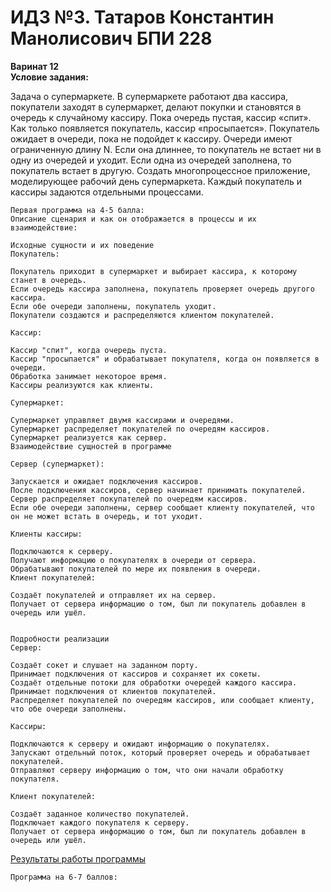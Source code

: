 # ИДЗ №3. Татаров Константин Манолисович БПИ 228
**Варинат 12\
Условие задания:**

Задача о супермаркете. В супермаркете работают два кассира,
покупатели заходят в супермаркет, делают покупки и становятся в очередь к случайному кассиру. Пока очередь пустая, кассир «спит». Как только появляется покупатель, кассир «просыпается».
Покупатель ожидает в очереди, пока не подойдет к кассиру. Очереди имеют ограниченную длину N. Если она длиннее, то покупатель
не встает ни в одну из очередей и уходит. Если одна из очередей
заполнена, то покупатель встает в другую.
Создать многопроцессное приложение, моделирующее рабочий день супермаркета.
Каждый покупатель и кассиры задаются отдельными процессами.


```
Первая программа на 4-5 балла:
Описание сценария и как он отображается в процессы и их взаимодействие:

Исходные сущности и их поведение
Покупатель:

Покупатель приходит в супермаркет и выбирает кассира, к которому станет в очередь.
Если очередь кассира заполнена, покупатель проверяет очередь другого кассира.
Если обе очереди заполнены, покупатель уходит.
Покупатели создаются и распределяются клиентом покупателей.

Кассир:

Кассир "спит", когда очередь пуста.
Кассир "просыпается" и обрабатывает покупателя, когда он появляется в очереди.
Обработка занимает некоторое время.
Кассиры реализуются как клиенты.

Супермаркет:

Супермаркет управляет двумя кассирами и очередями.
Супермаркет распределяет покупателей по очередям кассиров.
Супермаркет реализуется как сервер.
Взаимодействие сущностей в программе

Сервер (супермаркет):

Запускается и ожидает подключения кассиров.
После подключения кассиров, сервер начинает принимать покупателей.
Сервер распределяет покупателей по очередям кассиров.
Если обе очереди заполнены, сервер сообщает клиенту покупателей, что он не может встать в очередь, и тот уходит.

Клиенты кассиры:

Подключаются к серверу.
Получают информацию о покупателях в очереди от сервера.
Обрабатывают покупателей по мере их появления в очереди.
Клиент покупателей:

Создаёт покупателей и отправляет их на сервер.
Получает от сервера информацию о том, был ли покупатель добавлен в очередь или ушёл.


Подробности реализации
Сервер:

Создаёт сокет и слушает на заданном порту.
Принимает подключения от кассиров и сохраняет их сокеты.
Создаёт отдельные потоки для обработки очередей каждого кассира.
Принимает подключения от клиентов покупателей.
Распределяет покупателей по очередям кассиров, или сообщает клиенту, что обе очереди заполнены.

Кассиры:

Подключаются к серверу и ожидают информацию о покупателях.
Запускают отдельный поток, который проверяет очередь и обрабатывает покупателей.
Отправляют серверу информацию о том, что они начали обработку покупателя.

Клиент покупателей:

Создаёт заданное количество покупателей.
Подключает каждого покупателя к серверу.
Получает от сервера информацию о том, был ли покупатель добавлен в очередь или ушёл.
```

[Результаты работы программы](https://github.com/kkkkkostya/system-arch-hse/blob/febe09d91582c0fee53bb76a936186f491acdb0e/idz_os_3/prog4/results4_1.png)

```
Программа на 6-7 баллов:

```
